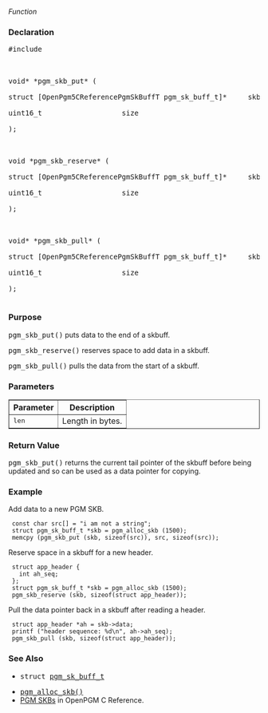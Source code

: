 _Function_
### Declaration ###
<pre>
#include <pgm/pgm.h><br>
<br>
void* *pgm_skb_put* (<br>
struct [OpenPgm5CReferencePgmSkBuffT pgm_sk_buff_t]*     skb,<br>
uint16_t                   size<br>
);<br>
<br>
void *pgm_skb_reserve* (<br>
struct [OpenPgm5CReferencePgmSkBuffT pgm_sk_buff_t]*     skb,<br>
uint16_t                   size<br>
);<br>
<br>
void* *pgm_skb_pull* (<br>
struct [OpenPgm5CReferencePgmSkBuffT pgm_sk_buff_t]*     skb,<br>
uint16_t                   size<br>
);<br>
</pre>

### Purpose ###
<tt>pgm_skb_put()</tt> puts data to the end of a skbuff.

<tt>pgm_skb_reserve()</tt> reserves space to add data in a skbuff.

<tt>pgm_skb_pull()</tt> pulls the data from the start of a skbuff.

### Parameters ###

<table cellpadding='5' border='1' cellspacing='0'>
<tr>
<th>Parameter</th>
<th>Description</th>
</tr>
<tr>
<td><tt>len</tt></td>
<td>Length in bytes.</td>
</tr>
</table>


### Return Value ###
<tt>pgm_skb_put()</tt> returns the current tail pointer of the skbuff before being updated and so can be used as a data pointer for copying.

### Example ###
Add data to a new PGM SKB.

```
 const char src[] = "i am not a string";
 struct pgm_sk_buff_t *skb = pgm_alloc_skb (1500);
 memcpy (pgm_skb_put (skb, sizeof(src)), src, sizeof(src));
```

Reserve space in a skbuff for a new header.

```
 struct app_header {
   int ah_seq;
 };
 struct pgm_sk_buff_t *skb = pgm_alloc_skb (1500);
 pgm_skb_reserve (skb, sizeof(struct app_header));
```

Pull the data pointer back in a skbuff after reading a header.

```
 struct app_header *ah = skb->data;
 printf ("header sequence: %d\n", ah->ah_seq);
 pgm_skb_pull (skb, sizeof(struct app_header));
```

### See Also ###
  * <tt>struct <a href='OpenPgm5CReferencePgmSkBuffT.md'>pgm_sk_buff_t</a></tt><br>
<ul><li><tt><a href='OpenPgm5CReferencePgmAllocSkb.md'>pgm_alloc_skb()</a></tt><br>
</li><li><a href='OpenPgm5CReferencePgmSkbs.md'>PGM SKBs</a> in OpenPGM C Reference.</li></ul>
